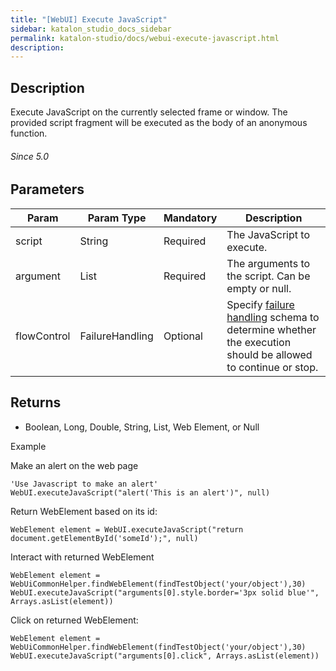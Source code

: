 ```yaml
---
title: "[WebUI] Execute JavaScript" 
sidebar: katalon_studio_docs_sidebar
permalink: katalon-studio/docs/webui-execute-javascript.html 
description: 
---
```

Description  
-------------

Execute JavaScript on the currently selected frame or window. The provided script fragment will be executed as the body of an anonymous function.

###### Since 5.0

Parameters  
------------

| Param | Param Type | Mandatory | Description |
| --- | --- | --- | --- |
| script | String | Required | The JavaScript to execute. |
| argument | List | Required | The arguments to the script. Can be empty or null. |
| flowControl | FailureHandling | Optional | Specify [failure handling](https://docs.katalon.com/x/qAAM) schema to determine whether the execution should be allowed to continue or stop. |

Returns
-------

*   Boolean, Long, Double, String, List, Web Element, or Null

Example 

Make an alert on the web page

```
'Use Javascript to make an alert'
WebUI.executeJavaScript("alert('This is an alert')", null)
```

Return WebElement based on its id:

```
WebElement element = WebUI.executeJavaScript("return document.getElementById('someId');", null)
```

Interact with returned WebElement

```
WebElement element = WebUiCommonHelper.findWebElement(findTestObject('your/object'),30)
WebUI.executeJavaScript("arguments[0].style.border='3px solid blue'", Arrays.asList(element))
```

Click on returned WebElement:

```
WebElement element = WebUiCommonHelper.findWebElement(findTestObject('your/object'),30)
WebUI.executeJavaScript("arguments[0].click", Arrays.asList(element))
```
